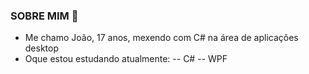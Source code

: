 ### SOBRE MIM 👋

- Me chamo João, 17 anos, mexendo com C# na área de aplicações desktop
- Oque estou estudando atualmente:
-- C#
-- WPF
